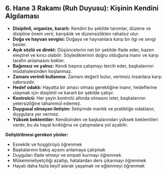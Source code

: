 ## 6. Hane 3 Rakamı (Ruh Duyusu): Kişinin Kendini Algılaması

* **Disiplinli, organize, kararlı:** Kendini bu şekilde tanımlar, düzene ve disipline önem verir, karışıklık ve düzensizlikten rahatsız olur.
* **Doğa ve hayvan sevgisi:** Doğaya ve hayvanlara karşı bir ilgi ve sevgi besler.
* **Açık sözlü ve direkt:**  Düşüncelerini net bir şekilde ifade eder, bazen eleştirel ve kırıcı olabilir. Söylediklerinin doğru olduğuna inanır ve karşı tarafın anlamasını bekler.
* **Bağımsız ve yalnız:** Kendi başına çalışmayı tercih eder, başkalarının müdahalesinden hoşlanmaz.
* **Zamanı verimli kullanma:** Zamanı değerli bulur, verimsiz insanlara karşı sabırsızdır. 
* **Hedef odaklı:** Hayatta bir amacı olması gerektiğine inanır, hedeflerine ulaşmak için disiplinli ve kararlı bir şekilde çalışır.
* **Kontrolcü:** Her şeyin kontrolü altında olmasını ister, başkalarının yetersizliğine tahammül edemez.
* **Duygusal olmayan iletişim:** İletişimde mantık ve pratikliğe odaklanır, duygulara yer vermez.
* **Yüksek beklentiler:** Kendisinden ve başkalarından yüksek beklentileri vardır, bu da hayal kırıklığına ve çatışmalara yol açabilir.

**Geliştirilmesi gereken yönler:**

* Esneklik ve hoşgörüyü öğrenmek
* Başkalarının bakış açısını anlamaya çalışmak
* Duyguları ifade etmeyi ve empati kurmayı öğrenmek
* Mükemmeliyetçiliği azaltıp, hatalardan ders çıkarmayı öğrenmek
* Hayatı daha fazla keyif alarak yaşamak ve eğlenmeyi öğrenmek 
